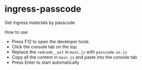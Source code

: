 # ingress-passcode
Get ingress materials by passcode

How to use
- Press F12 to open the developer tools.
- Click the console tab on the top.
- Replace the ```redcode__wst``` in ```main.js``` with ```passcode-xx.js```
- Copy all the content in ```main.js``` and paste into the console tab
- Press Enter to start automatically

